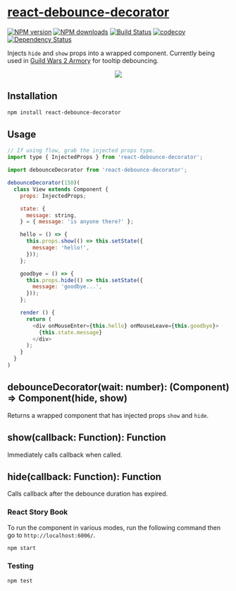 # [react-debounce-decorator](https://github.com/madou/react-debounce-decorator)

[![NPM version](http://img.shields.io/npm/v/react-debounce-decorator.svg?style=flat-square)](https://www.npmjs.com/package/react-debounce-decorator)
[![NPM downloads](http://img.shields.io/npm/dm/react-debounce-decorator.svg?style=flat-square)](https://www.npmjs.com/package/react-debounce-decorator)
[![Build Status](http://img.shields.io/travis/madou/react-debounce-decorator/master.svg?style=flat-square)](https://travis-ci.org/madou/react-debounce-decorator)
[![codecov](https://codecov.io/gh/madou/react-debounce-decorator/branch/master/graph/badge.svg)](https://codecov.io/gh/madou/react-debounce-decorator)
[![Dependency Status](http://img.shields.io/david/madou/react-debounce-decorator.svg?style=flat-square)](https://david-dm.org/madou/react-debounce-decorator)

Injects `hide` and `show` props into a wrapped component. Currently being used in [Guild Wars 2 Armory](https://gw2armory.com) for tooltip debouncing.

<p align="center">
  <img src="https://github.com/madou/react-debounce-decorator/blob/master/example.gif?raw=true&cb=1" style="margin:0 auto" />
</p>

## Installation

```sh
npm install react-debounce-decorator
```

## Usage

```javascript
// If using flow, grab the injected props type.
import type { InjectedProps } from 'react-debounce-decorator';

import debounceDecorator from 'react-debounce-decorator';

debounceDecorator(150)(
  class View extends Component {
    props: InjectedProps;

    state: {
      message: string,
    } = { message: 'is anyone there?' };

    hello = () => {
      this.props.show(() => this.setState({
        message: 'hello!',
      }));
    };

    goodbye = () => {
      this.props.hide(() => this.setState({
        message: 'goodbye...',
      }));
    };

    render () {
      return (
        <div onMouseEnter={this.hello} onMouseLeave={this.goodbye}>
          {this.state.message}
        </div>
      );
    }
  }
)
```

## debounceDecorator(wait: number): (Component) => Component(hide, show)

Returns a wrapped component that has injected props `show` and `hide`.

## show(callback: Function): Function

Immediately calls callback when called.

## hide(callback: Function): Function

Calls callback after the debounce duration has expired.

### React Story Book

To run the component in various modes, run the following command then go to `http://localhost:6006/`.

```bash
npm start
```

### Testing

```bash
npm test
```
